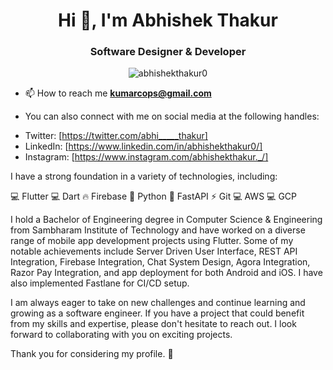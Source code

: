 
<h1 align="center">Hi 👋, I'm Abhishek Thakur</h1>
<h3 align="center">Software Designer & Developer</h3>

<p align="center"> <img src="https://komarev.com/ghpvc/?username=abhishekthakur0&label=Profile%20views&color=0e75b6&style=flat" alt="abhishekthakur0" /> </p>

<!-- <p> <a href="https://twitter.com/abhi_____thakur" target="blank"><img src="https://img.shields.io/twitter/follow/abhi_____thakur?logo=twitter&style=for-the-badge" alt="abhi_____thakur" /></a> </p> -->

* 📫 How to reach me **kumarcops@gmail.com**

* You can also connect with me on social media at the following handles:
- Twitter: [https://twitter.com/abhi_____thakur]
- LinkedIn: [https://www.linkedin.com/in/abhishekthakur0/]
- Instagram: [https://www.instagram.com/abhishekthakur._/]

I have a strong foundation in a variety of technologies, including:

💻 Flutter 
💻 Dart 
🔥 Firebase 
🐍 Python 
🚀 FastAPI 
⚡ Git 
💻 AWS 
💻 GCP

I hold a Bachelor of Engineering degree in Computer Science & Engineering from Sambharam Institute of Technology and have worked on a diverse range of mobile app development projects using Flutter. Some of my notable achievements include Server Driven User Interface, REST API Integration, Firebase Integration, Chat System Design, Agora Integration, Razor Pay Integration, and app deployment for both Android and iOS. I have also implemented Fastlane for CI/CD setup.

I am always eager to take on new challenges and continue learning and growing as a software engineer. If you have a project that could benefit from my skills and expertise, please don't hesitate to reach out. I look forward to collaborating with you on exciting projects. 

Thank you for considering my profile. 🙏

